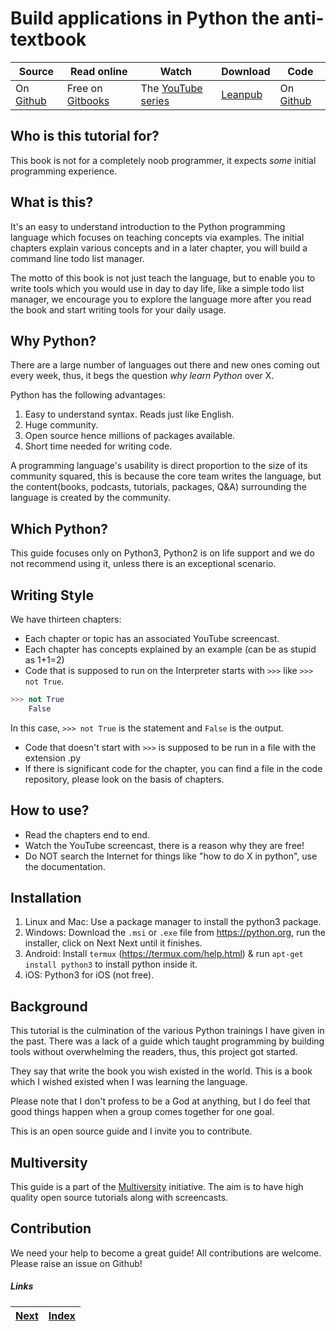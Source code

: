 # Build applications in Python the anti-textbook

| Source | Read online | Watch  | Download | Code |  
| ----| ---- | ---- | ------ | ------ | 
| On [Github](https://github.com/thewhitetulip/build-app-with-python-antitextbook)| Free on [Gitbooks](https://thewhitetulip.gitbook.io/py/) | The [YouTube series](https://www.youtube.com/playlist?list=PL41psiCma00wwvtQyLFMFpzWxUYmSZwZy) | [Leanpub](https://leanpub.com/antitextbookpy/) | On [Github](https://github.com/thewhitetulip/code-build-app-with-python-antitextbook) |

## Who is this tutorial for?
This book is not for a completely noob programmer, it expects _some_ initial programming experience.

## What is this?
It's an easy to understand introduction to the Python programming language which focuses on teaching concepts via examples. The initial chapters explain various concepts and in a later chapter, you will build a command line todo list manager.

The motto of this book is not just teach the language, but to enable you to write tools which you would use in day to day life, like a simple todo list manager, we encourage you to explore the language more after you read the book and start writing tools for your daily usage.

## Why Python?
There are a large number of languages out there and new ones coming out every week, thus, it begs the question _why learn Python_ over X. 

Python has the following advantages:

1. Easy to understand syntax. Reads just like English.
1. Huge community.
1. Open source hence millions of packages available.
1. Short time needed for writing code.

A programming language's usability is direct proportion to the size of its community squared, this is because the core team writes the language, but the content(books, podcasts, tutorials, packages, Q&A) surrounding the language is created by the community.

## Which Python?
This guide focuses only on Python3, Python2 is on life support and we do not recommend using it, unless there is an exceptional scenario.

## Writing Style

We have thirteen chapters:

* Each chapter or topic has an associated YouTube screencast. 
* Each chapter has concepts explained by an example (can be as stupid as 1+1=2)
* Code that is supposed to run on the Interpreter starts with `>>>` like `>>> not True`. 
```Python
>>> not True
	False
```
In this case, `>>> not True` is the statement and `False` is the output.
* Code that doesn't start with `>>>` is supposed to be run in a file with the extension .py
* If there is significant code for the chapter, you can find a file in the code repository, please look on the basis of chapters.

## How to use?
* Read the chapters end to end.
* Watch the YouTube screencast, there is a reason why they are free!
* Do NOT search the Internet for things like "how to do X in python", use the documentation.

## Installation

1. Linux and Mac: Use a package manager to install the python3 package.
1. Windows: Download the `.msi` or `.exe` file from https://python.org, run the installer, click on Next Next until it finishes.
1. Android:	Install `termux` (https://termux.com/help.html) & run `apt-get install python3` to install python inside it.
1. iOS: Python3 for iOS (not free).

## Background
This tutorial is the culmination of the various Python trainings I have given in the past. There was a lack of a guide which taught programming by building tools without overwhelming the readers, thus, this project got started.

They say that write the book you wish existed in the world. This is a book which I wished existed when I was learning the language.

Please note that I don't profess to be a God at anything, but I do feel that good things happen when a group comes together for one goal. 

This is an open source guide and I invite you to contribute.

## Multiversity
This guide is a part of the [Multiversity](https://github.com/thewhitetulip/multiversity) initiative. The aim is to have high quality open source tutorials along with screencasts.

## Contribution
We need your help to become a great guide! All contributions are welcome. Please raise an issue on Github!

##### Links

| [Next](manuscript/01-intro-to-python.md) | [Index](SUMMARY.md)
| ----| ----| 
